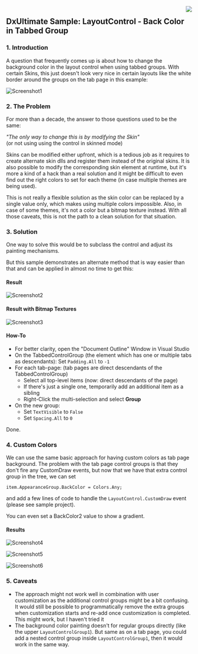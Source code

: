 <img align="right" src="Shared/dxultimate64.png" />

## DxUltimate Sample: LayoutControl - Back Color in Tabbed Group 

### 1. Introduction 

A question that frequently comes up is about how to change the background color in the layout control when using tabbed groups.
With certain Skins, this just doesn't look very nice in certain layouts like the white border around the groups on the tab page in this example:

![Screenshot1](Shared/screenshot1.png)

### 2. The Problem

For more than a decade, the answer to those questions used to be the same:

*"The only way to change this is by modifying the Skin"*  
(or not using using the control in skinned mode)

Skins can be modified either upfront, which is a tedious job as it requires to create alternate skin dlls and register them instead of the original skins.
It is also possible to modify the corresponding skin element at runtime, but it's more a kind of a hack than a real solution and it might be difficult to even find out the right colors to set for each theme (in case multiple themes are being used).

This is not really a flexible solution as the skin color can be replaced by a single value only, which makes using multiple colors impossible.
Also, in case of some themes, it's not a color but a bitmap texture instead.
With all those caveats, this is not the path to a clean solution for that situation.


### 3. Solution

One way to solve this would be to subclass the control and adjust its painting mechanisms.

But this sample demonstrates an alternate method that is way easier than that and can be applied in almost no time to get this:

#### Result

![Screenshot2](Shared/screenshot2.png)


#### Result with Bitmap Textures

![Screenshot3](Shared/screenshot3.png)

#### How-To

- For better clarity, open the "Document Outline" Window in Visual Studio
- On the TabbedControlGroup (the element which has one or multiple tabs as descendants):
  Set `Padding.All` to `-1`
- For each tab-page: 
  (tab pages are direct descendants of the TabbedControlGroup)
  - Select all top-level items (now: direct descendants of the page)
  - If there's just a single one, temporarily add an additional item as a sibling
  - Right-Click the multi-selection and select **Group**
- On the new group:
  - Set `TextVisible` to `False`
  - Set `Spacing.All` to `0`

Done.


### 4. Custom Colors

We can use the same basic approach for having custom colors as tab page background.
The problem with the tab page control groups is that they don't fire any CustomDraw events,
but now that we have that extra control group in the tree, we can set

`item.AppearanceGroup.BackColor = Colors.Any;`

and add a few lines of code to handle the `LayoutControl.CustomDraw` event (please see sample project).

You can even set a BackColor2 value to show a gradient.


#### Results


![Screenshot4](Shared/screenshot4.png)


![Screenshot5](Shared/screenshot5.png)


![Screenshot6](Shared/screenshot6.png)


### 5. Caveats

- The approach might not work well in combination with user customization as the additional control groups might be a bit confusing.
  It would still be possible to programmatically remove the extra groups when customization starts and re-add once customization is completed.
  This might work, but I haven't tried it
- The background color painting doesn't for regular groups directly
  (like the upper `LayoutControlGroup1`).
  But same as on a tab page, you could add a nested control group inside `LayoutControlGroup1`, then it would work in the same way.